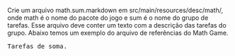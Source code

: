 Crie um arquivo math.sum.markdown em src/main/resources/desc/math/, onde math é o nome do pacote do jogo e sum é o nome do grupo de tarefas. Esse arquivo deve conter um texto com a descrição das tarefas do grupo.
Abaixo temos um exemplo do arquivo de referências do Math Game.

<pre>Tarefas de soma.</pre>